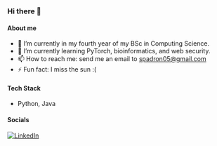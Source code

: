 ### Hi there 👋

#### About me

- 🔭 I’m currently in my fourth year of my BSc in Computing Science.
- 🌱 I’m currently learning PyTorch, bioinformatics, and web security.
- 📫 How to reach me: send me an email to spadron05@gmail.com
- ⚡ Fun fact: I miss the sun :(

#### Tech Stack
* Python, Java

#### Socials
<a rel="nofollow noopener noreferrer" target="_blank" href="https://www.linkedin.com/in/samuelpadronalcala/">
  <img src="https://img.shields.io/badge/LinkedIn-0077B5?style=for-the-badge&logo=linkedin&logoColor=white" alt="LinkedIn"></a>

  
